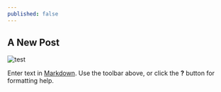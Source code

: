 ```yaml
---
published: false
---
```


## A New Post

![test]({{site.baseurl}}/_posts/x.jpg)

Enter text in [Markdown](http://daringfireball.net/projects/markdown/). Use the toolbar above, or click the **?** button for formatting help.
